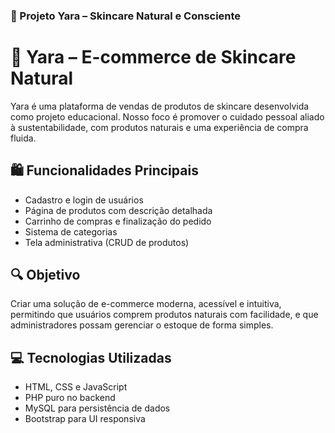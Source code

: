 
### 🧴 Projeto Yara – Skincare Natural e Consciente

# 🌿 Yara – E-commerce de Skincare Natural

Yara é uma plataforma de vendas de produtos de skincare desenvolvida como projeto educacional. Nosso foco é promover o cuidado pessoal aliado à sustentabilidade, com produtos naturais e uma experiência de compra fluida.

## 🛍️ Funcionalidades Principais

- Cadastro e login de usuários
- Página de produtos com descrição detalhada
- Carrinho de compras e finalização do pedido
- Sistema de categorias
- Tela administrativa (CRUD de produtos)

## 🔍 Objetivo

Criar uma solução de e-commerce moderna, acessível e intuitiva, permitindo que usuários comprem produtos naturais com facilidade, e que administradores possam gerenciar o estoque de forma simples.

## 💻 Tecnologias Utilizadas

- HTML, CSS e JavaScript
- PHP puro no backend
- MySQL para persistência de dados
- Bootstrap para UI responsiva
